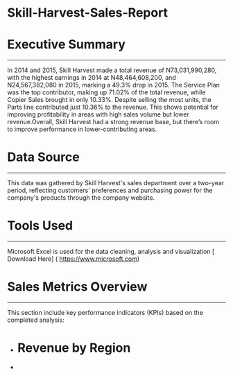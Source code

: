 # Skill-Harvest-Sales-Report   

# Executive Summary
---

In 2014 and 2015, Skill Harvest made a total revenue of N73,031,990,280, with the highest earnings in 2014 at N48,464,608,200, and N24,567,382,080 in 2015, marking a 49.3% drop in 2015. The Service Plan was the top contributor, making up 71.02% of the total revenue, while Copier Sales brought in only 10.33%. Despite selling the most units, the Parts line contributed just 10.36% to the revenue. This shows potential for improving profitability in areas with high sales volume but lower revenue.Overall, Skill Harvest had a strong revenue base, but there’s room to improve performance in lower-contributing areas.

# Data Source
---

This data was gathered by Skill Harvest's sales department over a two-year period, reflecting customers' preferences and purchasing power for the company's products through the company website.

# Tools Used
---

Microsoft Excel is used for the data cleaning, analysis and visualization [ Download Here] ( https://www.microsoft.com)

# Sales Metrics Overview
---

This section include key performance indicators (KPIs) based on the completed analysis:

- # Revenue by Region





- 

